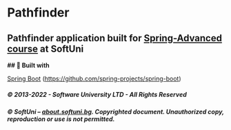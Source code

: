 # Pathfinder 

## Pathfinder application built for [Spring-Advanced course](https://softuni.bg/trainings/3494/spring-advanced-october-2021#lesson-31208) at SoftUni

**## :construction_worker: Built with** 

[Spring Boot](https://spring.io/projects/spring-boot) (https://github.com/spring-projects/spring-boot)

##### © 2013-2022 - Software University LTD - All Rights Reserved

##### © SoftUni – [about.softuni.bg](https://about.softuni.bg/). Copyrighted document. Unauthorized copy, reproduction or use is not permitted.

